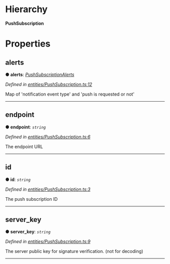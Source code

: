

# Hierarchy

**PushSubscription**

# Properties

<a id="alerts"></a>

##  alerts

**● alerts**: *[PushSubscriptionAlerts](_entities_pushsubscription_.pushsubscriptionalerts.md)*

*Defined in [entities/PushSubscription.ts:12](https://github.com/lagunehq/core/blob/5d4ee10/src/entities/PushSubscription.ts#L12)*

Map of 'notification event type' and 'push is requested or not'

___
<a id="endpoint"></a>

##  endpoint

**● endpoint**: *`string`*

*Defined in [entities/PushSubscription.ts:6](https://github.com/lagunehq/core/blob/5d4ee10/src/entities/PushSubscription.ts#L6)*

The endpoint URL

___
<a id="id"></a>

##  id

**● id**: *`string`*

*Defined in [entities/PushSubscription.ts:3](https://github.com/lagunehq/core/blob/5d4ee10/src/entities/PushSubscription.ts#L3)*

The push subscription ID

___
<a id="server_key"></a>

##  server_key

**● server_key**: *`string`*

*Defined in [entities/PushSubscription.ts:9](https://github.com/lagunehq/core/blob/5d4ee10/src/entities/PushSubscription.ts#L9)*

The server public key for signature verification. (not for decoding)

___

